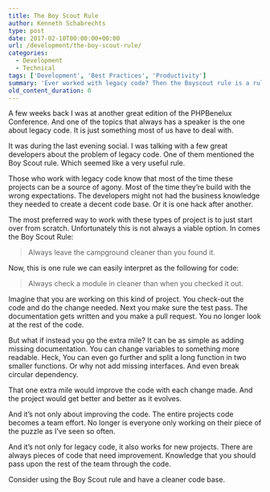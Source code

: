 ```yaml
---
title: The Boy Scout Rule
author: Kenneth Schabrechts
type: post
date: 2017-02-10T00:00:00+00:00
url: /development/the-boy-scout-rule/
categories:
  - Development
  - Technical
tags: ['Development', 'Best Practices', 'Productivity']
summary: 'Ever worked with legacy code? Then the Boyscout rule is a rule for you. In this post I will tell you how this rule will improve that legacy code.'
old_content_duration: 0
---
```

A few weeks back I was at another great edition of the PHPBenelux Conference. And one of the topics that always has a speaker is the one about legacy code. It is just something most of us have to deal with.

It was during the last evening social. I was talking with a few great developers about the problem of legacy code. One of them mentioned the Boy Scout rule. Which seemed like a very useful rule.

Those who work with legacy code know that most of the time these projects can be a source of agony. Most of the time they’re build with the wrong expectations. The developers might not had the business knowledge they needed to create a decent code base. Or it is one hack after another.

The most preferred way to work with these types of project is to just start over from scratch. Unfortunately this is not always a viable option. In comes the Boy Scout Rule:

> Always leave the campground cleaner than you found it.

Now, this is one rule we can easily interpret as the following for code:

> Always check a module in cleaner than when you checked it out.

Imagine that you are working on this kind of project. You check-out the code and do the change needed. Next you make sure the test pass. The documentation gets written and you make a pull request. You no longer look at the rest of the code.

But what if instead you go the extra mile? It can be as simple as adding missing documentation. You can change variables to something more readable. Heck, You can even go further and split a long function in two smaller functions. Or why not add missing interfaces. And even break circular dependency.

That one extra mile would improve the code with each change made. And the project would get better and better as it evolves.

And it’s not only about improving the code. The entire projects code becomes a team effort. No longer is everyone only working on their piece of the puzzle as I’ve seen so often.

And it’s not only for legacy code, it also works for new projects. There are always pieces of code that need improvement. Knowledge that you should pass upon the rest of the team through the code.

Consider using the Boy Scout rule and have a cleaner code base.